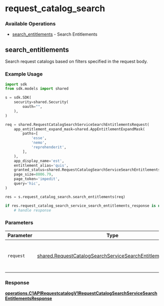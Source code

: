# request_catalog_search

### Available Operations

* [search_entitlements](#search_entitlements) - Search Entitlements

## search_entitlements

Search request catalogs based on filters specified in the request body.

### Example Usage

```python
import sdk
from sdk.models import shared

s = sdk.SDK(
    security=shared.Security(
        oauth="",
    ),
)

req = shared.RequestCatalogSearchServiceSearchEntitlementsRequest(
    app_entitlement_expand_mask=shared.AppEntitlementExpandMask(
        paths=[
            'esse',
            'nemo',
            'reprehenderit',
        ],
    ),
    app_display_name='est',
    entitlement_alias='quis',
    granted_status=shared.RequestCatalogSearchServiceSearchEntitlementsRequestGrantedStatus.GRANTED,
    page_size=8806.79,
    page_token='impedit',
    query='hic',
)

res = s.request_catalog_search.search_entitlements(req)

if res.request_catalog_search_service_search_entitlements_response is not None:
    # handle response
```

### Parameters

| Parameter                                                                                                                                  | Type                                                                                                                                       | Required                                                                                                                                   | Description                                                                                                                                |
| ------------------------------------------------------------------------------------------------------------------------------------------ | ------------------------------------------------------------------------------------------------------------------------------------------ | ------------------------------------------------------------------------------------------------------------------------------------------ | ------------------------------------------------------------------------------------------------------------------------------------------ |
| `request`                                                                                                                                  | [shared.RequestCatalogSearchServiceSearchEntitlementsRequest](../../models/shared/requestcatalogsearchservicesearchentitlementsrequest.md) | :heavy_check_mark:                                                                                                                         | The request object to use for the request.                                                                                                 |


### Response

**[operations.C1APIRequestcatalogV1RequestCatalogSearchServiceSearchEntitlementsResponse](../../models/operations/c1apirequestcatalogv1requestcatalogsearchservicesearchentitlementsresponse.md)**

